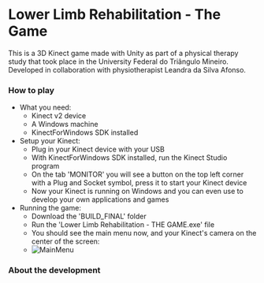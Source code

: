 # Lower Limb Rehabilitation - The Game
This is a 3D Kinect game made with Unity as part of a physical therapy study that took place in the University Federal do Triângulo Mineiro. Developed in collaboration with physiotherapist Leandra da Silva Afonso.

### How to play
+ What you need:
  - Kinect v2 device
  - A Windows machine
  - KinectForWindows SDK installed
+ Setup your Kinect:
  - Plug in your Kinect device with your USB
  - With KinectForWindows SDK installed, run the Kinect Studio program
  - On the tab 'MONITOR' you will see a button on the top left corner with a Plug and Socket symbol, press it to start your Kinect device
  - Now your Kinect is running on Windows and you can even use to develop your own applications and games
+ Running the game:
  - Download the 'BUILD_FINAL' folder
  - Run the 'Lower Limb Rehabilitation - THE GAME.exe' file
  - You should see the main menu now, and your Kinect's camera on the center of the screen:
  - ![MainMenu](https://github.com/KleberDotNet/LowerLimbRehabilitation/images/mainmenu.png "Initial screen")

### About the development

